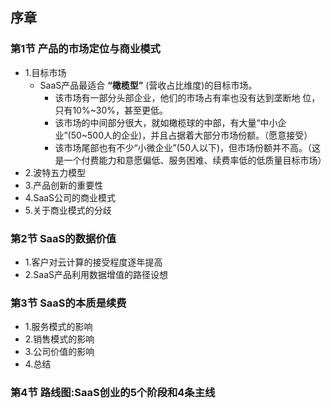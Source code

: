 ## 序章
### 第1节 产品的市场定位与商业模式
- 1.目标市场
  - SaaS产品最适合 **“橄榄型”** (营收占比维度)的目标市场。
    - 该市场有一部分头部企业，他们的市场占有率也没有达到垄断地 位，只有10%~30%，甚至更低。
    - 该市场的中间部分很大，就如橄榄球的中部，有大量“中小企 业”(50~500人的企业)，并且占据着大部分市场份额。（愿意接受）
    - 该市场尾部也有不少“小微企业”(50人以下)，但市场份额并不高。（这是一个付费能力和意愿偏低、服务困难、续费率低的低质量目标市场）
- 2.波特五力模型 
- 3.产品创新的重要性 
- 4.SaaS公司的商业模式 
- 5.关于商业模式的分歧
### 第2节 SaaS的数据价值 
- 1.客户对云计算的接受程度逐年提高 
- 2.SaaS产品利用数据增值的路径设想
### 第3节 SaaS的本质是续费 
- 1.服务模式的影响 
- 2.销售模式的影响 
- 3.公司价值的影响
- 4.总结
### 第4节 路线图:SaaS创业的5个阶段和4条主线